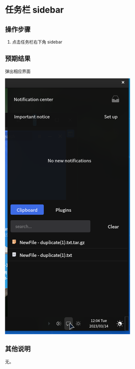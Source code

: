 # 任务栏 sidebar

## 操作步骤
1. 点击任务栏右下角 sidebar
   
## 预期结果
弹出相应界面

![任务栏sidebar-1](./img/任务栏sidebar-1.png)


## 其他说明

无。
